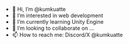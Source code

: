 - 👋 Hi, I’m @kumkuatte
- 👀 I’m interested in web development
- 🌱 I’m currently learning Unity Engine
- 💞️ I’m looking to collaborate on ...
- 📫 How to reach me: Discord/X @kumkuatte

<!---
adigeweb/adigeweb is a ✨ special ✨ repository because its `README.md` (this file) appears on your GitHub profile.
You can click the Preview link to take a look at your changes.
--->
